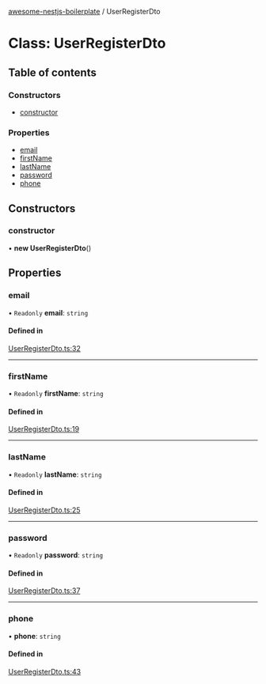 [awesome-nestjs-boilerplate](../README.md) / UserRegisterDto

# Class: UserRegisterDto

## Table of contents

### Constructors

- [constructor](UserRegisterDto.md#constructor)

### Properties

- [email](UserRegisterDto.md#email)
- [firstName](UserRegisterDto.md#firstname)
- [lastName](UserRegisterDto.md#lastname)
- [password](UserRegisterDto.md#password)
- [phone](UserRegisterDto.md#phone)

## Constructors

### constructor

• **new UserRegisterDto**()

## Properties

### email

• `Readonly` **email**: `string`

#### Defined in

[UserRegisterDto.ts:32](https://github.com/klub-deepak/poc_doc_generation_3/blob/afd7f83/src/modules/auth/dto/UserRegisterDto.ts#L32)

___

### firstName

• `Readonly` **firstName**: `string`

#### Defined in

[UserRegisterDto.ts:19](https://github.com/klub-deepak/poc_doc_generation_3/blob/afd7f83/src/modules/auth/dto/UserRegisterDto.ts#L19)

___

### lastName

• `Readonly` **lastName**: `string`

#### Defined in

[UserRegisterDto.ts:25](https://github.com/klub-deepak/poc_doc_generation_3/blob/afd7f83/src/modules/auth/dto/UserRegisterDto.ts#L25)

___

### password

• `Readonly` **password**: `string`

#### Defined in

[UserRegisterDto.ts:37](https://github.com/klub-deepak/poc_doc_generation_3/blob/afd7f83/src/modules/auth/dto/UserRegisterDto.ts#L37)

___

### phone

• **phone**: `string`

#### Defined in

[UserRegisterDto.ts:43](https://github.com/klub-deepak/poc_doc_generation_3/blob/afd7f83/src/modules/auth/dto/UserRegisterDto.ts#L43)
